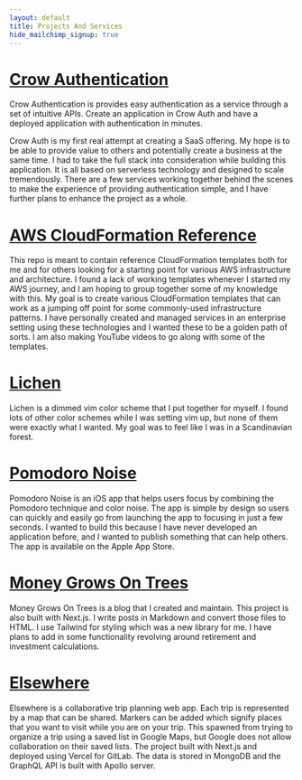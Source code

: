 ```yaml
---
layout: default
title: Projects And Services
hide_mailchimp_signup: true
---
```


# [Crow Authentication](https://crowauth.com/)

Crow Authentication is provides easy authentication as a service through a set of intuitive APIs. Create an application in Crow Auth and have a deployed application with authentication in minutes.

Crow Auth is my first real attempt at creating a SaaS offering. My hope is to be able to provide value to others and potentially create a business at the same time. I had to take the full stack into consideration while building this application. It is all based on serverless technology and designed to scale tremendously. There are a few services working together behind the scenes to make the experience of providing authentication simple, and I have further plans to enhance the project as a whole.

# [AWS CloudFormation Reference](https://github.com/thomasstep/aws-cloudformation-reference)

This repo is meant to contain reference CloudFormation templates both for me and for others looking for a starting point for various AWS infrastructure and architecture. I found a lack of working templates whenever I started my AWS journey, and I am hoping to group together some of my knowledge with this. My goal is to create various CloudFormation templates that can work as a jumping off point for some commonly-used infrastructure patterns. I have personally created and managed services in an enterprise setting using these technologies and I wanted these to be a golden path of sorts. I am also making YouTube videos to go along with some of the templates.


# [Lichen](https://github.com/thomasstep/lichen)
Lichen is a dimmed vim color scheme that I put together for myself. I found lots of other color schemes while I was setting vim up, but none of them were exactly what I wanted. My goal was to feel like I was in a Scandinavian forest.


# [Pomodoro Noise](https://github.com/thomasstep/pomodoro-noise)

Pomodoro Noise is an iOS app that helps users focus by combining the Pomodoro technique and color noise. The app is simple by design so users can quickly and easily go from launching the app to focusing in just a few seconds. I wanted to build this because I have never developed an application before, and I wanted to publish something that can help others. The app is available on the Apple App Store.


# [Money Grows On Trees](https://money.thomasstep.com/)

Money Grows On Trees is a blog that I created and maintain. This project is also built with Next.js. I write posts in Markdown and convert those files to HTML. I use Tailwind for styling which was a new library for me. I have plans to add in some functionality revolving around retirement and investment calculations.


# [Elsewhere](https://elsewhere.thomasstep.com/)

Elsewhere is a collaborative trip planning web app. Each trip is represented by a map that can be shared. Markers can be added which signify places that you want to visit while you are on your trip. This spawned from trying to organize a trip using a saved list in Google Maps, but Google does not allow collaboration on their saved lists. The project built with Next.js and deployed using Vercel for GitLab. The data is stored in MongoDB and the GraphQL API is built with Apollo server.
